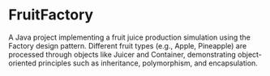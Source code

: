 # FruitFactory
A Java project implementing a fruit juice production simulation using the Factory design pattern. Different fruit types (e.g., Apple, Pineapple) are processed through objects like Juicer and Container, demonstrating object-oriented principles such as inheritance, polymorphism, and encapsulation.
